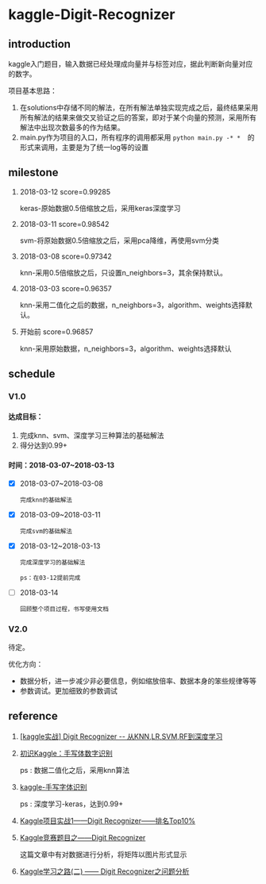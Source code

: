# kaggle-Digit-Recognizer

## introduction

kaggle入门题目，输入数据已经处理成向量并与标签对应，据此判断新向量对应的数字。

项目基本思路：

1. 在solutions中存储不同的解法，在所有解法单独实现完成之后，最终结果采用所有解法的结果来做交叉验证之后的答案，即对于某个向量的预测，采用所有解法中出现次数最多的作为结果。
2. main.py作为项目的入口，所有程序的调用都采用 `python main.py -* *  `的形式来调用，主要是为了统一log等的设置

## milestone

1. 2018-03-12 score=0.99285

   keras-原始数据0.5倍缩放之后，采用keras深度学习

2. 2018-03-11 score=0.98542

   svm-将原始数据0.5倍缩放之后，采用pca降维，再使用svm分类

2. 2018-03-08 score=0.97342

   knn-采用0.5倍缩放之后，只设置n_neighbors=3，其余保持默认。

2. 2018-03-03 score=0.96357

   knn-采用二值化之后的数据，n_neighbors=3，algorithm、weights选择默认。

4. 开始前 score=0.96857

   knn-采用原始数据，n_neighbors=3，algorithm、weights选择默认

## schedule

### V1.0

#### 达成目标：

1.  完成knn、svm、深度学习三种算法的基础解法
2.  得分达到0.99+

#### 时间：2018-03-07~2018-03-13

- [x] 2018-03-07~2018-03-08

      完成knn的基础解法

- [x] 2018-03-09~2018-03-11

      完成svm的基础解法

- [x] 2018-03-12~2018-03-13

      完成深度学习的基础解法

      ps：在03-12提前完成

- [ ] 2018-03-14

      回顾整个项目过程，书写使用文档

### V2.0

待定。

优化方向：

*   数据分析，进一步减少非必要信息，例如缩放倍率、数据本身的笨些规律等等
*   参数调试。更加细致的参数调试

## reference

1. <a href="http://blog.csdn.net/Dinosoft/article/details/50734539">[kaggle实战] Digit Recognizer -- 从KNN,LR,SVM,RF到深度学习</a>

2. <a href="http://blog.csdn.net/firethelife/article/details/51191530">初识Kaggle：手写体数字识别</a>

   ps : 数据二值化之后，采用knn算法

3. <a href="http://blog.csdn.net/buwei0239/article/details/78769985">kaggle-手写字体识别</a>

   ps : 深度学习-keras，达到0.99+

4. <a href="http://blog.csdn.net/u013691510/article/details/43195227">Kaggle项目实战1——Digit Recognizer——排名Top10%</a>

5. <a href="http://blog.csdn.net/laozhaokun/article/details/42749233">Kaggle竞赛题目之——Digit Recognizer</a>

   这篇文章中有对数据进行分析，将矩阵以图片形式显示

6. <a href="http://blog.csdn.net/memoryjdch/article/details/75220498">Kaggle学习之路(二) —— Digit Recognizer之问题分析</a>
